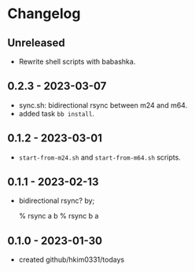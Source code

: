 # Changelog

## Unreleased
- Rewrite shell scripts with babashka.


## 0.2.3 - 2023-03-07
- sync.sh: bidirectional rsync between m24 and m64.
- added task `bb install`.

## 0.1.2 - 2023-03-01
- `start-from-m24.sh` and `start-from-m64.sh` scripts.

## 0.1.1 - 2023-02-13
- bidirectional rsync? by;

    % rsync a b
    % rsync b a

## 0.1.0 - 2023-01-30
- created github/hkim0331/todays
